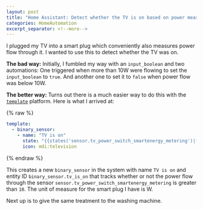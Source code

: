 ```yaml
---
layout: post
title: "Home Assistant: Detect whether the TV is on based on power measure of a smart plug"
categories: HomeAutomation
excerpt_separator: <!--more-->
---
```


I plugged my TV into a smart plug which conveniently also measures power flow
through it. I wanted to use this to detect whether the TV was on.

<!--more-->

**The bad way:** Initially, I fumbled my way with an `input_boolean` and two
automations: One triggered when more than 10W were flowing to set the
`input_boolean` to `true`. And another one to set it to `false` when power flow
was below 10W.

**The better way:** Turns out there is a much easier way to do this with the
[`template`][template] platform. Here is what I arrived at:

{% raw %}

```yaml
template:
  - binary_sensor:
    - name: "TV is on"
      state: "{{states('sensor.tv_power_switch_smartenergy_metering')|float >10}}"
      icon: mdi:television
```

{% endraw %}

This creates a new `binary_sensor` in the system with name `TV is on` and entity
ID `binary_sensor.tv_is_on` that tracks whether or not the power flow through
the sensor `sensor.tv_power_switch_smartenergy_metering` is greater than `10`.
The unit of measure for the smart plug I have is W.

Next up is to give the same treatment to the washing machine.

[template]: https://www.home-assistant.io/integrations/template/
